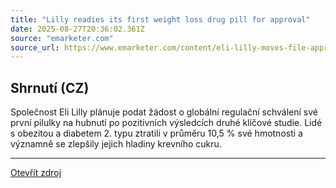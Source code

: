 ```yaml
---
title: "Lilly readies its first weight loss drug pill for approval"
date: 2025-08-27T20:36:02.361Z
source: "emarketer.com"
source_url: https://www.emarketer.com/content/eli-lilly-moves-file-approval-of-glp-1-weight-loss-pill
---
```


## Shrnutí (CZ)
Společnost Eli Lilly plánuje podat žádost o globální regulační schválení své první pilulky na hubnutí po pozitivních výsledcích druhé klíčové studie. Lidé s obezitou a diabetem 2. typu ztratili v průměru 10,5 % své hmotnosti a významně se zlepšily jejich hladiny krevního cukru.

---

[Otevřít zdroj](https://www.emarketer.com/content/eli-lilly-moves-file-approval-of-glp-1-weight-loss-pill)
